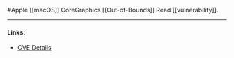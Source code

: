 #Apple 
[[macOS]] CoreGraphics [[Out-of-Bounds]] Read [[vulnerability]].

---
#### Links:
- [CVE Details](https://www.cvedetails.com/cve/CVE-2020-27913/)
